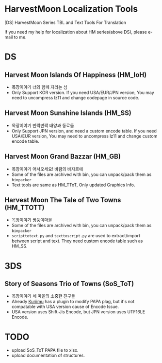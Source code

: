 # HarvestMoon Localization Tools
[DS] HarvestMoon Series TBL and Text Tools For Translation

If you need my help for localization about HM series(above DS), please e-mail to me.

# DS
## Harvest Moon Islands Of Happiness (HM_IoH)
- 목장이야기 너와 함께 자라는 섬
- Only Support KOR version. If you need USA/EUR/JPN version, You may need to uncompress lz11 and change codepage in source code.

## Harvest Moon Sunshine Islands (HM_SS)
- 목장이야기 반짝반짝 태양과 동료들
- Only Support JPN version, and need a custom encode table. If you need USA/EUR version, You may need to uncompress lz11 and change custom encode table.


## Harvest Moon Grand Bazzar (HM_GB)
- 목장이야기 어서오세요! 바람의 바자르에
- Some of the files are archived with bin, you can unpack/pack them as `binpacker`
- Text tools are same as HM_TToT, Only updated Graphics Info.

## Harvest Moon The Tale of Two Towns (HM_TTOTT)
- 목장이야기 쌍둥이마을
- Some of the files are archived with bin, you can unpack/pack them as `binpacker`
- `scripttotext.py` and `texttoscript.py` are used to extract/import between script and text. They need custom encode table such as HM_SS.


# 3DS
## Story of Seasons Trio of Towns (SoS_ToT)
- 목장이야기 세 마을의 소중한 친구들
- Already [Kuriimu](https://github.com/IcySon55/Kuriimu) has a plugin to modify PAPA plag, but it's not compatable with USA version cause of Encode Issue.
- USA version uses Shift-Jis Encode, but JPN version uses UTF16LE Encode.


# TODO
- upload SoS_ToT PAPA file to xlsx.
- upload documentation of structures.




